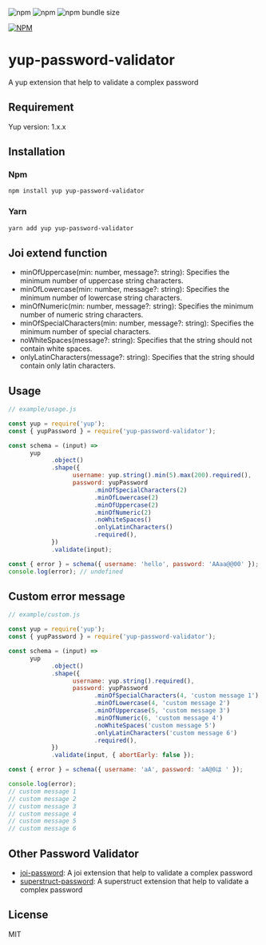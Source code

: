![npm](https://img.shields.io/npm/v/yup-password-validator)
![npm](https://img.shields.io/npm/dw/yup-password-validator)
![npm bundle size](https://img.shields.io/bundlephobia/min/yup-password-validator)

[![NPM](https://nodei.co/npm/yup-password-validator.png)](https://nodei.co/npm/yup-password-validator/)

# yup-password-validator

A yup extension that help to validate a complex password

## Requirement

Yup version: 1.x.x

## Installation

### Npm

```sh
npm install yup yup-password-validator
```

### Yarn

```sh
yarn add yup yup-password-validator
```

## Joi extend function

- minOfUppercase(min: number, message?: string): Specifies the minimum number of uppercase string characters.
- minOfLowercase(min: number, message?: string): Specifies the minimum number of lowercase string characters.
- minOfNumeric(min: number, message?: string): Specifies the minimum number of numeric string characters.
- minOfSpecialCharacters(min: number, message?: string): Specifies the minimum number of special characters.
- noWhiteSpaces(message?: string): Specifies that the string should not contain white spaces.
- onlyLatinCharacters(message?: string): Specifies that the string should contain only latin characters.

## Usage

```js
// example/usage.js

const yup = require('yup');
const { yupPassword } = require('yup-password-validator');

const schema = (input) =>
      yup
            .object()
            .shape({
                  username: yup.string().min(5).max(200).required(),
                  password: yupPassword
                        .minOfSpecialCharacters(2)
                        .minOfLowercase(2)
                        .minOfUppercase(2)
                        .minOfNumeric(2)
                        .noWhiteSpaces()
                        .onlyLatinCharacters()
                        .required(),
            })
            .validate(input);

const { error } = schema({ username: 'hello', password: 'AAaa@@00' });
console.log(error); // undefined
```

## Custom error message

```js
// example/custom.js

const yup = require('yup');
const { yupPassword } = require('yup-password-validator');

const schema = (input) =>
      yup
            .object()
            .shape({
                  username: yup.string().required(),
                  password: yupPassword
                        .minOfSpecialCharacters(4, 'custom message 1')
                        .minOfLowercase(4, 'custom message 2')
                        .minOfUppercase(5, 'custom message 3')
                        .minOfNumeric(6, 'custom message 4')
                        .noWhiteSpaces('custom message 5')
                        .onlyLatinCharacters('custom message 6')
                        .required(),
            })
            .validate(input, { abortEarly: false });

const { error } = schema({ username: 'aA', password: 'aA@0は ' });

console.log(error);
// custom message 1
// custom message 2
// custom message 3
// custom message 4
// custom message 5
// custom message 6
```

## Other Password Validator

- [joi-password](https://www.npmjs.com/package/joi-password): A joi extension that help to validate a complex password
- [superstruct-password](https://www.npmjs.com/package/superstruct-password): A superstruct extension that help to validate a complex password

## License

MIT
